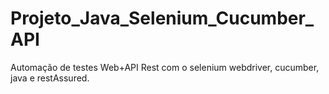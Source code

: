 # Projeto_Java_Selenium_Cucumber_API
Automação de testes Web+API Rest  com o selenium webdriver, cucumber, java e restAssured.
